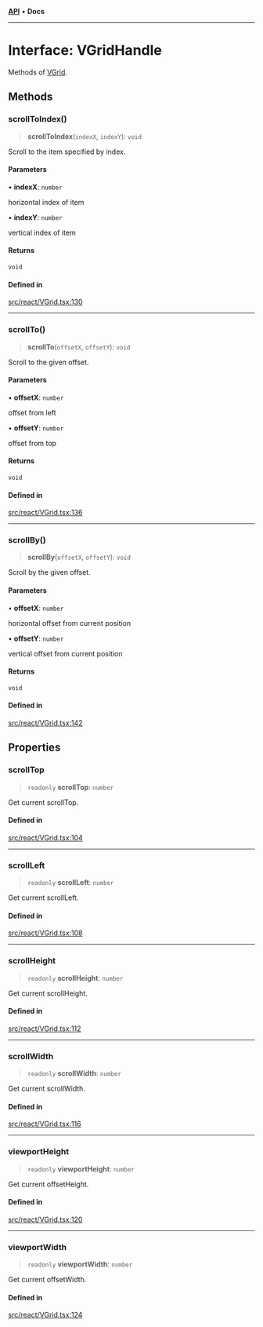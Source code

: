 [**API**](../../API.md) • **Docs**

***

# Interface: VGridHandle

Methods of [VGrid](../functions/experimental_VGrid.md).

## Methods

### scrollToIndex()

> **scrollToIndex**(`indexX`, `indexY`): `void`

Scroll to the item specified by index.

#### Parameters

• **indexX**: `number`

horizontal index of item

• **indexY**: `number`

vertical index of item

#### Returns

`void`

#### Defined in

[src/react/VGrid.tsx:130](https://github.com/inokawa/virtua/blob/7b801f16c7f1cf5eb033801b816966faaa8a6b18/src/react/VGrid.tsx#L130)

***

### scrollTo()

> **scrollTo**(`offsetX`, `offsetY`): `void`

Scroll to the given offset.

#### Parameters

• **offsetX**: `number`

offset from left

• **offsetY**: `number`

offset from top

#### Returns

`void`

#### Defined in

[src/react/VGrid.tsx:136](https://github.com/inokawa/virtua/blob/7b801f16c7f1cf5eb033801b816966faaa8a6b18/src/react/VGrid.tsx#L136)

***

### scrollBy()

> **scrollBy**(`offsetX`, `offsetY`): `void`

Scroll by the given offset.

#### Parameters

• **offsetX**: `number`

horizontal offset from current position

• **offsetY**: `number`

vertical offset from current position

#### Returns

`void`

#### Defined in

[src/react/VGrid.tsx:142](https://github.com/inokawa/virtua/blob/7b801f16c7f1cf5eb033801b816966faaa8a6b18/src/react/VGrid.tsx#L142)

## Properties

### scrollTop

> `readonly` **scrollTop**: `number`

Get current scrollTop.

#### Defined in

[src/react/VGrid.tsx:104](https://github.com/inokawa/virtua/blob/7b801f16c7f1cf5eb033801b816966faaa8a6b18/src/react/VGrid.tsx#L104)

***

### scrollLeft

> `readonly` **scrollLeft**: `number`

Get current scrollLeft.

#### Defined in

[src/react/VGrid.tsx:108](https://github.com/inokawa/virtua/blob/7b801f16c7f1cf5eb033801b816966faaa8a6b18/src/react/VGrid.tsx#L108)

***

### scrollHeight

> `readonly` **scrollHeight**: `number`

Get current scrollHeight.

#### Defined in

[src/react/VGrid.tsx:112](https://github.com/inokawa/virtua/blob/7b801f16c7f1cf5eb033801b816966faaa8a6b18/src/react/VGrid.tsx#L112)

***

### scrollWidth

> `readonly` **scrollWidth**: `number`

Get current scrollWidth.

#### Defined in

[src/react/VGrid.tsx:116](https://github.com/inokawa/virtua/blob/7b801f16c7f1cf5eb033801b816966faaa8a6b18/src/react/VGrid.tsx#L116)

***

### viewportHeight

> `readonly` **viewportHeight**: `number`

Get current offsetHeight.

#### Defined in

[src/react/VGrid.tsx:120](https://github.com/inokawa/virtua/blob/7b801f16c7f1cf5eb033801b816966faaa8a6b18/src/react/VGrid.tsx#L120)

***

### viewportWidth

> `readonly` **viewportWidth**: `number`

Get current offsetWidth.

#### Defined in

[src/react/VGrid.tsx:124](https://github.com/inokawa/virtua/blob/7b801f16c7f1cf5eb033801b816966faaa8a6b18/src/react/VGrid.tsx#L124)
